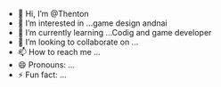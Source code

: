 - 👋 Hi, I’m @Thenton
- 👀 I’m interested in ...game design andnai
- 🌱 I’m currently learning ...Codig and game developer 
- 💞️ I’m looking to collaborate on ...
- 📫 How to reach me ...
- 😄 Pronouns: ...
- ⚡ Fun fact: ...

<!---
Thenton/Thenton is a ✨ special ✨ repository because its `README.md` (this file) appears on your GitHub profile.
You can click the Preview link to take a look at your changes.
--->
